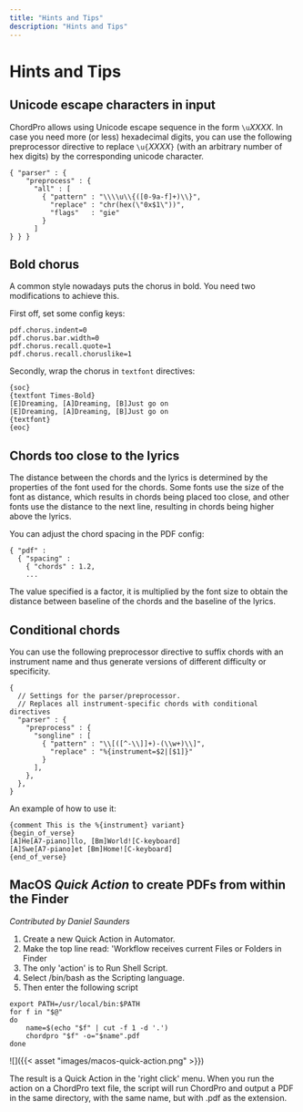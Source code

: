 ```yaml
---
title: "Hints and Tips"
description: "Hints and Tips"
---
```


# Hints and Tips

## Unicode escape characters in input

ChordPro allows using Unicode escape sequence in the form `\u`_XXXX_.
In case you need more (or less) hexadecimal digits, 
you can use the following preprocessor directive
to replace `\u{`_XXXX_`}` (with an arbitrary number of hex digits)
by the corresponding unicode character.

````
{ "parser" : {
    "preprocess" : {
      "all" : [
        { "pattern" : "\\\\u\\{([0-9a-f]+)\\}",
          "replace" : "chr(hex(\"0x$1\"))",
          "flags"   : "gie"
        }
      ]
} } }
````


## Bold chorus

A common style nowadays puts the chorus in bold.
You need two modifications to achieve this.

First off, set some config keys:

````
pdf.chorus.indent=0
pdf.chorus.bar.width=0
pdf.chorus.recall.quote=1
pdf.chorus.recall.choruslike=1
````

Secondly, wrap the chorus in `textfont` directives:

````
{soc}
{textfont Times-Bold}
[E]Dreaming, [A]Dreaming, [B]Just go on
[E]Dreaming, [A]Dreaming, [B]Just go on
{textfont}
{eoc}
````

## Chords too close to the lyrics

The distance between the chords and the lyrics is determined by the
properties of the font used for the chords. Some fonts use the size of
the font as distance, which results in chords being placed too close,
and other fonts use the distance to the next line, resulting in chords
being higher above the lyrics.

You can adjust the chord spacing in the PDF config:

````
{ "pdf" :
  { "spacing" :
    { "chords" : 1.2,
	...
````

The value specified is a factor, it is multiplied by the font size to
obtain the distance between baseline of the chords and the baseline of
the lyrics.

## Conditional chords

You can use the following preprocessor directive
to suffix chords with an instrument name
and thus generate versions of different difficulty or specificity.
````
{
  // Settings for the parser/preprocessor.
  // Replaces all instrument-specific chords with conditional directives
  "parser" : {
    "preprocess" : {
      "songline" : [
        { "pattern" : "\\[([^-\\]]+)-(\\w+)\\]",
          "replace" : "%{instrument=$2|[$1]}"
        }
      ],
    },
  },
}
````

An example of how to use it:
````
{comment This is the %{instrument} variant}
{begin_of_verse}
[A]He[A7-piano]llo, [Bm]World![C-keyboard]
[A]Swe[A7-piano]et [Bm]Home![C-keyboard]
{end_of_verse}
````

## MacOS _Quick Action_ to create PDFs from within the Finder

_Contributed by Daniel Saunders_

1. Create a new Quick Action in Automator.
2. Make the top line read: 'Workflow receives current Files or Folders
   in Finder
3. The only 'action' is to Run Shell Script.
4. Select /bin/bash as the Scripting language.
5. Then enter the following script

````
export PATH=/usr/local/bin:$PATH
for f in "$@"
do
	name=$(echo "$f" | cut -f 1 -d '.')
	chordpro "$f" -o="$name".pdf
done
````

![]({{< asset "images/macos-quick-action.png" >}})

The result is a Quick Action in the 'right click' menu. When you run
the action on a ChordPro text file, the script will run ChordPro and
output a PDF in the same directory, with the same name, but with .pdf
as the extension.
